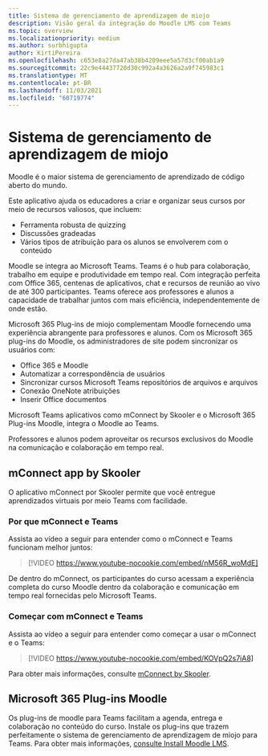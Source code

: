 ```yaml
---
title: Sistema de gerenciamento de aprendizagem de miojo
description: Visão geral da integração do Moodle LMS com Teams
ms.topic: overview
ms.localizationpriority: medium
ms.author: surbhigupta
author: KirtiPereira
ms.openlocfilehash: c653e8a27da47ab38b4209eee5a57d3cf00ab1a9
ms.sourcegitcommit: 22c9e44437720d30c992a4a3626a2a9f745983c1
ms.translationtype: MT
ms.contentlocale: pt-BR
ms.lasthandoff: 11/03/2021
ms.locfileid: "60719774"
---
```

# <a name="moodle-learning-management-system"></a>Sistema de gerenciamento de aprendizagem de miojo

Moodle é o maior sistema de gerenciamento de aprendizado de código aberto do mundo. 

Este aplicativo ajuda os educadores a criar e organizar seus cursos por meio de recursos valiosos, que incluem:
* Ferramenta robusta de quizzing 
* Discussões gradeadas
* Vários tipos de atribuição para os alunos se envolverem com o conteúdo  
 
Moodle se integra ao Microsoft Teams. Teams é o hub para colaboração, trabalho em equipe e produtividade em tempo real. Com integração perfeita com Office 365, centenas de aplicativos, chat e recursos de reunião ao vivo de até 300 participantes. Teams oferece aos professores e alunos a capacidade de trabalhar juntos com mais eficiência, independentemente de onde estão. 
 
Microsoft 365 Plug-ins de miojo complementam Moodle fornecendo uma experiência abrangente para professores e alunos. Com os Microsoft 365 plug-ins do Moodle, os administradores de site podem sincronizar os usuários com:

* Office 365 e Moodle
* Automatizar a correspondência de usuários
* Sincronizar cursos Microsoft Teams repositórios de arquivos e arquivos
* Conexão OneNote atribuições
* Inserir Office documentos
 
Microsoft Teams aplicativos como mConnect by Skooler e o Microsoft 365 Plug-ins Moodle, integra o Moodle ao Teams.

Professores e alunos podem aproveitar os recursos exclusivos do Moodle na comunicação e colaboração em tempo real.

## <a name="mconnect-app-by-skooler"></a>mConnect app by Skooler

O aplicativo mConnect por Skooler permite que você entregue aprendizados virtuais por meio Teams com facilidade.

### <a name="why-mconnect-and-teams"></a>Por que mConnect e Teams

Assista ao vídeo a seguir para entender como o mConnect e Teams funcionam melhor juntos:

> [!VIDEO https://www.youtube-nocookie.com/embed/nM56R_woMdE]

De dentro do mConnect, os participantes do curso acessam a experiência completa do curso Moodle dentro da colaboração e comunicação em tempo real fornecidas pelo Microsoft Teams.

### <a name="get-started-with-mconnect-and-teams"></a>Começar com mConnect e Teams

Assista ao vídeo a seguir para entender como começar a usar o mConnect e o Teams:

> [!VIDEO https://www.youtube-nocookie.com/embed/KOVpQ2s7iA8]

Para obter mais informações, consulte [mConnect by Skooler](https://skooler.com/mconnect/how-to/).

## <a name="microsoft-365-moodle-plugins"></a>Microsoft 365 Plug-ins Moodle

Os plug-ins de moodle para Teams facilitam a agenda, entrega e colaboração no conteúdo do curso. Instale os plug-ins que trazem perfeitamente o sistema de gerenciamento de aprendizagem de miojo para Teams. Para obter mais informações, [consulte Install Moodle LMS](moodleInstructions.md).

